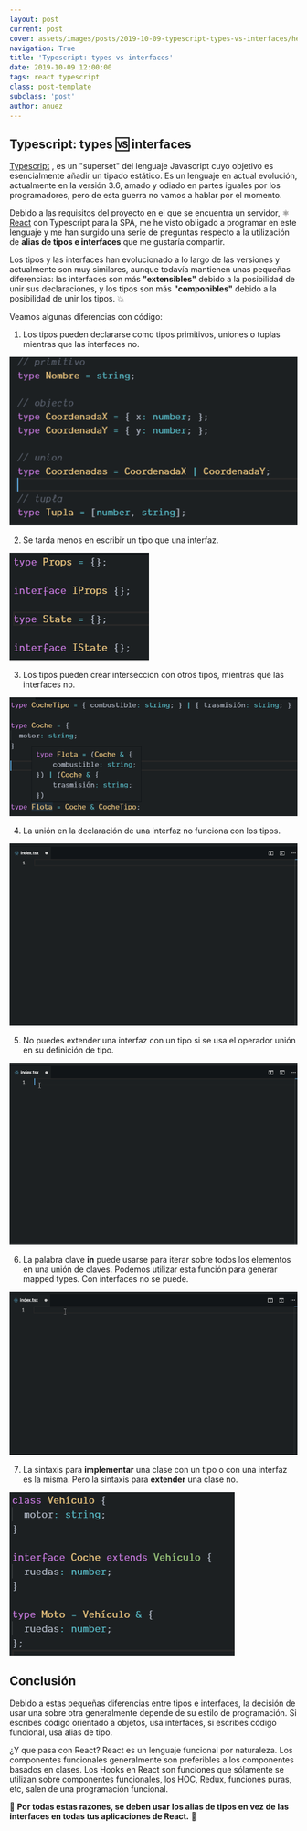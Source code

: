 ```yaml
---
layout: post
current: post
cover: assets/images/posts/2019-10-09-typescript-types-vs-interfaces/header.jpg
navigation: True
title: 'Typescript: types vs interfaces'
date: 2019-10-09 12:00:00
tags: react typescript
class: post-template
subclass: 'post'
author: anuez
---
```

## Typescript: types 🆚 interfaces

[Typescript](http://www.typescriptlang.org/) , es un "superset" del lenguaje Javascript cuyo objetivo es esencialmente añadir un tipado estático. Es un lenguaje en actual evolución, actualmente en la versión 3.6,  amado y odiado en partes iguales por los programadores, pero de esta guerra no vamos a hablar por el momento.

Debido a las requisitos del proyecto en el que se encuentra un servidor, ⚛️ [React](https://es.reactjs.org/) con Typescript para la SPA, me he visto obligado a programar en este lenguaje y me han surgido una serie de preguntas respecto a la utilización de **alias de tipos e interfaces** que me gustaría compartir.

Los tipos y las interfaces han evolucionado a lo largo de las versiones y actualmente son muy similares, aunque todavía mantienen unas pequeñas diferencias: las interfaces son más **__"extensibles"__** debido a la posibilidad de unir sus declaraciones, y los tipos son más __**"componibles"**__ debido a la posibilidad de unir los tipos. 💥

Veamos algunas diferencias con código:

1. Los tipos pueden declararse como tipos primitivos, uniones o tuplas mientras que las interfaces no.

![diferencia 1](/assets/images/posts/2019-10-09-typescript-types-vs-interfaces/diff-1.png)


2.  Se tarda menos en escribir un tipo que una interfaz.

![diferencia 2](/assets/images/posts/2019-10-09-typescript-types-vs-interfaces/diff-2.png)


3. Los tipos pueden crear interseccion con otros tipos, mientras que las interfaces no.

![diferencia 3](/assets/images/posts/2019-10-09-typescript-types-vs-interfaces/diff-3.png)

4. La unión en la declaración de una interfaz no funciona con los tipos.

![diferencia 4](/assets/images/posts/2019-10-09-typescript-types-vs-interfaces/diff-4.gif)

5. No puedes extender una interfaz con un tipo si se usa el operador unión en su definición de tipo.

![diferencia 5](/assets/images/posts/2019-10-09-typescript-types-vs-interfaces/diff-5.gif)

6. La palabra clave **in** puede usarse para iterar sobre todos los elementos en una unión de claves. Podemos utilizar esta función para generar mapped types. Con interfaces no se puede.

![diferencia 6](/assets/images/posts/2019-10-09-typescript-types-vs-interfaces/diff-6.gif)

7. La sintaxis para **implementar** una clase con un tipo o con una interfaz es la misma. Pero la sintaxis para **extender** una clase no.

![diferencia 7](/assets/images/posts/2019-10-09-typescript-types-vs-interfaces/diff-7.png)

## Conclusión

Debido a estas pequeñas diferencias entre tipos e interfaces, la decisión de usar una sobre otra generalmente depende de su estilo de programación. Si escribes código orientado a objetos, usa interfaces, si escribes código funcional, usa alias de tipo.

¿Y que pasa con React? React es un lenguaje funcional por naturaleza. Los componentes funcionales generalmente son preferibles a los componentes basados en clases. Los Hooks en React son funciones que sólamente se utilizan sobre componentes funcionales, los HOC, Redux, funciones puras, etc, salen de una programación funcional.

📢 **Por todas estas razones, se deben usar los alias de tipos en vez de las interfaces en todas tus aplicaciones de React.** 📢
